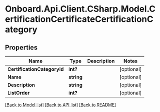 # Onboard.Api.Client.CSharp.Model.CertificationCertificateCertificationCategory
## Properties

Name | Type | Description | Notes
------------ | ------------- | ------------- | -------------
**CertificationCategoryId** | **int?** |  | [optional] 
**Name** | **string** |  | [optional] 
**Description** | **string** |  | [optional] 
**ListOrder** | **int?** |  | [optional] 

[[Back to Model list]](../README.md#documentation-for-models) [[Back to API list]](../README.md#documentation-for-api-endpoints) [[Back to README]](../README.md)

